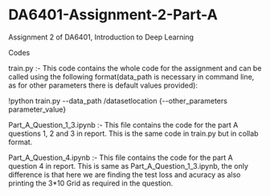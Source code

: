 # DA6401-Assignment-2-Part-A
Assignment 2 of DA6401, Introduction to Deep Learning 

Codes

train.py :- This code contains the whole code for the assignment and can be called using the following format(data_path is necessary in command line, as for other parameters there is default values provided):
 
!python train.py --data_path /datasetlocation {--other_parameters parameter_value}


Part_A_Question_1_3.ipynb :- This file contains the code for the part A questions 1, 2 and 3 in report. This is the same code in train.py but in collab format.

Part_A_Question_4.ipynb :- This file contains the code for the part A question 4 in report. This is same as Part_A_Question_1_3.ipynb, the only difference is that here we are finding the test loss and acuracy as also printing the 3*10 Grid as required in the question.